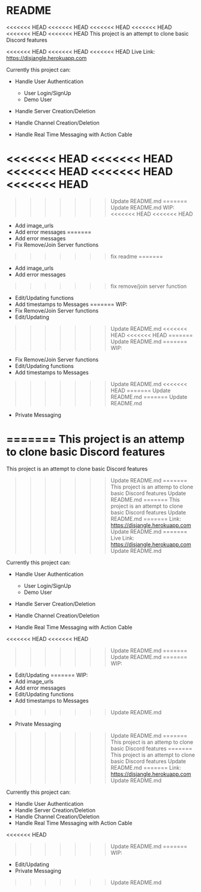 # README

<<<<<<< HEAD
<<<<<<< HEAD
<<<<<<< HEAD
<<<<<<< HEAD
<<<<<<< HEAD
<<<<<<< HEAD
This project is an attempt to clone basic Discord features

<<<<<<< HEAD
<<<<<<< HEAD
<<<<<<< HEAD
Live Link: https://disjangle.herokuapp.com

Currently this project can:

* Handle User Authentication
  * User Login/SignUp
  * Demo User
  
* Handle Server Creation/Deletion 
* Handle Channel Creation/Deletion 
* Handle Real Time Messaging with Action Cable


<<<<<<< HEAD
<<<<<<< HEAD
<<<<<<< HEAD
<<<<<<< HEAD
<<<<<<< HEAD
=======
>>>>>>> Update README.md
=======
>>>>>>> Update README.md
WIP:
<<<<<<< HEAD
<<<<<<< HEAD
* Add image_urls
* Add error messages
=======
* Add error messages
* Fix Remove/Join Server functions
>>>>>>> fix readme
=======
* Add image_urls
* Add error messages
>>>>>>> fix remove/join server function
* Edit/Updating functions
* Add timestamps to Messages
=======
WIP: 
* Fix Remove/Join Server functions
* Edit/Updating 
>>>>>>> Update README.md
<<<<<<< HEAD
<<<<<<< HEAD
=======
>>>>>>> Update README.md
=======
WIP:
* Fix Remove/Join Server functions
* Edit/Updating functions
* Add timestamps to Messages
>>>>>>> Update README.md
<<<<<<< HEAD
=======
>>>>>>> Update README.md
=======
>>>>>>> Update README.md
* Private Messaging

=======
This project is an attemp to clone basic Discord features
=======
This project is an attempt to clone basic Discord features
>>>>>>> Update README.md
=======
This project is an attemp to clone basic Discord features
>>>>>>> Update README.md
=======
This project is an attempt to clone basic Discord features
>>>>>>> Update README.md
=======
Link: https://disjangle.herokuapp.com
>>>>>>> Update README.md
=======
Live Link: https://disjangle.herokuapp.com
>>>>>>> Update README.md

Currently this project can:

* Handle User Authentication
  * User Login/SignUp
  * Demo User
  
* Handle Server Creation/Deletion 
* Handle Channel Creation/Deletion 
* Handle Real Time Messaging with Action Cable


<<<<<<< HEAD
<<<<<<< HEAD
>>>>>>> Update README.md
=======
>>>>>>> Update README.md
=======
WIP: 
* Edit/Updating 
=======
WIP:
* Add image_urls
* Add error messages
* Edit/Updating functions
* Add timestamps to Messages
>>>>>>> Update README.md
* Private Messaging

>>>>>>> Update README.md
=======
This project is an attemp to clone basic Discord features
=======
This project is an attempt to clone basic Discord features
>>>>>>> Update README.md
=======
Link: https://disjangle.herokuapp.com
>>>>>>> Update README.md

Currently this project can:
* Handle User Authentication
* Handle Server Creation/Deletion 
* Handle Channel Creation/Deletion 
* Handle Real Time Messaging with Action Cable


<<<<<<< HEAD
>>>>>>> Update README.md
=======
WIP: 
* Edit/Updating 
* Private Messaging

>>>>>>> Update README.md
